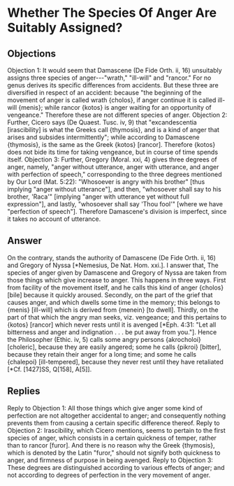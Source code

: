 # Whether The Species Of Anger Are Suitably Assigned?
## Objections
Objection 1: It would seem that Damascene (De Fide Orth. ii, 16) unsuitably assigns three species of anger---"wrath," "ill-will" and "rancor." For no genus derives its specific differences from accidents. But these three are diversified in respect of an accident: because "the beginning of the movement of anger is called wrath {cholos}, if anger continue it is called ill-will {menis}; while rancor {kotos} is anger waiting for an opportunity of vengeance." Therefore these are not different species of anger.
Objection 2: Further, Cicero says (De Quaest. Tusc. iv, 9) that "excandescentia [irascibility] is what the Greeks call {thymosis}, and is a kind of anger that arises and subsides intermittently"; while according to Damascene {thymosis}, is the same as the Greek {kotos} [rancor]. Therefore {kotos} does not bide its time for taking vengeance, but in course of time spends itself.
Objection 3: Further, Gregory (Moral. xxi, 4) gives three degrees of anger, namely, "anger without utterance, anger with utterance, and anger with perfection of speech," corresponding to the three degrees mentioned by Our Lord (Mat. 5:22): "Whosoever is angry with his brother" [thus implying "anger without utterance"], and then, "whosoever shall say to his brother, 'Raca'" [implying "anger with utterance yet without full expression"], and lastly, "whosoever shall say 'Thou fool'" [where we have "perfection of speech"]. Therefore Damascene's division is imperfect, since it takes no account of utterance.
## Answer
On the contrary, stands the authority of Damascene (De Fide Orth. ii, 16) and Gregory of Nyssa [*Nemesius, De Nat. Hom. xxi.].
I answer that, The species of anger given by Damascene and Gregory of Nyssa are taken from those things which give increase to anger. This happens in three ways. First from facility of the movement itself, and he calls this kind of anger {cholos} [bile] because it quickly aroused. Secondly, on the part of the grief that causes anger, and which dwells some time in the memory; this belongs to {menis} [ill-will] which is derived from {menein} [to dwell]. Thirdly, on the part of that which the angry man seeks, viz. vengeance; and this pertains to {kotos} [rancor] which never rests until it is avenged [*Eph. 4:31: "Let all bitterness and anger and indignation . . . be put away from you."]. Hence the Philosopher (Ethic. iv, 5) calls some angry persons {akrocholoi} [choleric], because they are easily angered; some he calls {pikroi} [bitter], because they retain their anger for a long time; and some he calls {chalepoi} [ill-tempered], because they never rest until they have retaliated [*Cf. [1427]SS, Q[158], A[5]].
## Replies
Reply to Objection 1: All those things which give anger some kind of perfection are not altogether accidental to anger; and consequently nothing prevents them from causing a certain specific difference thereof.
Reply to Objection 2: Irascibility, which Cicero mentions, seems to pertain to the first species of anger, which consists in a certain quickness of temper, rather than to rancor [furor]. And there is no reason why the Greek {thymosis}, which is denoted by the Latin "furor," should not signify both quickness to anger, and firmness of purpose in being avenged.
Reply to Objection 3: These degrees are distinguished according to various effects of anger; and not according to degrees of perfection in the very movement of anger.